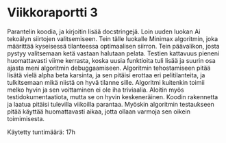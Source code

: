 # Viikkoraportti 3
Parantelin koodia, ja kirjoitin lisää docstringejä. Loin uuden luokan Ai tekoälyn siirtojen valitsemiseen. Tein tälle luokalle Minimax algoritmin, joka määrittää
kyseisessä tilanteessa optimaalisen siirron. Tein päävalikon, josta pystyy valitsemaan ketä vastaan halutaan pelata. Testien kattavuus pieneni huomattavasti viime kerrasta, 
koska uusia funktioita tuli lisää ja suurin osa ajasta meni algoritmin debuggaamiseen. Algoritmin tehostamiseen pitää lisätä vielä alpha beta karsinta, ja sen pitäisi erottaa eri pelitilanteita,
ja tulkitsemaan mikä niistä on hyvä tilanne sille. Algoritmi kuitenkin toimii melko hyvin ja sen voittaminen ei ole iha triviaalia. Aloitin myös testidokumentaatiota,
mutta se on hyvin keskeneräinen. Koodin rakennetta ja laatua pitäisi tulevilla viikoilla parantaa. Myöskin algoritmin testaukseen pitää käyttää huomattavasti aikaa, jotta ollaan varmoja sen oikein toimimisesta.

Käytetty tuntimäärä: 17h
